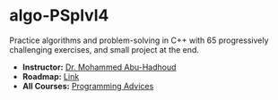 # algo-PSplvl4

Practice algorithms and problem-solving in C++ with 65 progressively challenging exercises, and small project at the end.

- **Instructor:** [Dr. Mohammed Abu-Hadhoud](https://www.linkedin.com/in/abuhadhoud/)
- **Roadmap:** [Link](https://programmingadvices.com/p/roadmap)
- **All Courses:** [Programming Advices](https://programmingadvices.com/courses/)
